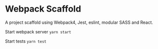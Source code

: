 # Webpack Scaffold

A project scaffold using Webpack4, Jest, eslint, modular SASS and React.

Start webpack server ```yarn start```

Start tests ```yarn test```

